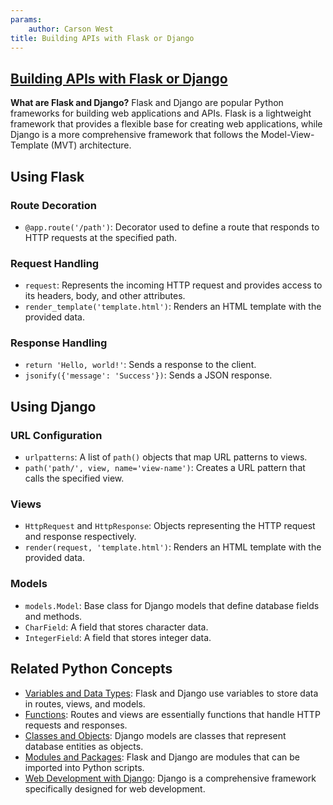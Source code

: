 ```yaml
---
params:
	author: Carson West
title: Building APIs with Flask or Django
--- 
```

## [Building APIs with Flask or Django](./../building-apis-with-flask-or-django/)

**What are Flask and Django?**
Flask and Django are popular Python frameworks for building web applications and APIs. Flask is a lightweight framework that provides a flexible base for creating web applications, while Django is a more comprehensive framework that follows the Model-View-Template (MVT) architecture.

## Using Flask

### Route Decoration
- `@app.route('/path')`: Decorator used to define a route that responds to HTTP requests at the specified path.

### Request Handling
- `request`: Represents the incoming HTTP request and provides access to its headers, body, and other attributes.
- `render_template('template.html')`: Renders an HTML template with the provided data.

### Response Handling
- `return 'Hello, world!'`: Sends a response to the client.
- `jsonify({'message': 'Success'})`: Sends a JSON response.

## Using Django

### URL Configuration
- `urlpatterns`: A list of `path()` objects that map URL patterns to views.
- `path('path/', view, name='view-name')`: Creates a URL pattern that calls the specified view.

### Views
- `HttpRequest` and `HttpResponse`: Objects representing the HTTP request and response respectively.
- `render(request, 'template.html')`: Renders an HTML template with the provided data.

### Models
- `models.Model`: Base class for Django models that define database fields and methods.
- `CharField`: A field that stores character data.
- `IntegerField`: A field that stores integer data.

## Related Python Concepts

- [Variables and Data Types](./../variables-and-data-types/): Flask and Django use variables to store data in routes, views, and models.
- [Functions](./../functions/): Routes and views are essentially functions that handle HTTP requests and responses.
- [Classes and Objects](./../classes-and-objects/): Django models are classes that represent database entities as objects.
- [Modules and Packages](./../modules-and-packages/): Flask and Django are modules that can be imported into Python scripts.
- [Web Development with Django](./../web-development-with-django/): Django is a comprehensive framework specifically designed for web development.